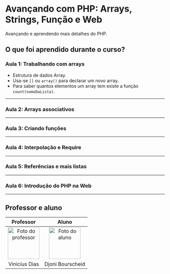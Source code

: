 # Avançando com PHP: Arrays, Strings, Função e Web

Avançando e aprendendo mais detalhes do PHP.

## O que foi aprendido durante o curso?

### Aula 1: Trabalhando com arrays

- Estrutura de dados Array.
- Usa-se `[]` ou `array()` para declarar um novo array.
- Para saber quantos elementos um array tem existe a função `count(nomeDaLista)`.

---

### Aula 2: Arrays associativos

---

### Aula 3: Criando funções

---

### Aula 4: Interpolação e Require

---

### Aula 5: Referências e mais listas

---

### Aula 6: Introdução do PHP na Web

---

## Professor e aluno

Professor | Aluno
:---:     | :---:
<a href="https://github.com/cviniciussdias" target="_blank" rel="noopener noreferrer"><img width="100" height="100" src="https://github.com/cviniciussdias.png" alt="Foto do professor" title="Foto do professor"></a> | <a href="https://github.com/djonibourscheid" target="_blank" rel="noopener noreferrer"><img width="100" height="100" src="https://github.com/djonibourscheid.png" alt="Foto do aluno" title="Foto do aluno"></a>
Vinicius Dias | Djoni Bourscheid

